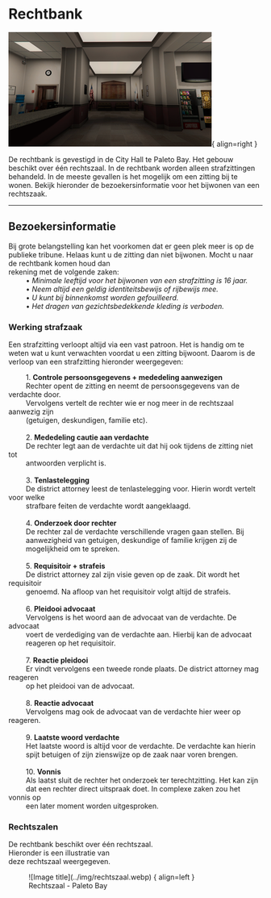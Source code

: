 # Rechtbank

![Image title](../img/stadskantoor.webp){ align=right }

De rechtbank is gevestigd in de City Hall te Paleto Bay. 
Het gebouw beschikt over één rechtszaal.
In de rechtbank worden alleen strafzittingen behandeld.
In de meeste gevallen is het mogelijk om een zitting bij te wonen. 
Bekijk hieronder de bezoekersinformatie voor het bijwonen van een rechtszaak. 

---

## Bezoekersinformatie
Bij grote belangstelling kan het voorkomen dat er geen plek meer is op de publieke tribune. 
Helaas kunt u de zitting dan niet bijwonen. Mocht u naar de rechtbank komen houd dan  
rekening met de volgende zaken:  
&ensp; &nbsp; &nbsp; &nbsp; • _Minimale leeftijd voor het bijwonen van een strafzitting is 16 jaar._  
&ensp; &nbsp; &nbsp; &nbsp; • _Neem altijd een geldig identiteitsbewijs of rijbewijs mee._     
&ensp; &nbsp; &nbsp; &nbsp; • _U kunt bij binnenkomst worden gefouilleerd._  
&ensp; &nbsp; &nbsp; &nbsp; • _Het dragen van gezichtsbedekkende kleding is verboden._  

### Werking strafzaak
Een strafzitting verloopt altijd via een vast patroon. Het is handig om te weten wat u kunt verwachten voordat u een zitting bijwoont. 
Daarom is de verloop van een strafzitting hieronder weergegeven:

&ensp; &nbsp; &nbsp; &nbsp; 1. __Controle persoonsgegevens + mededeling aanwezigen__ <br />
&ensp; &nbsp; &nbsp; &nbsp; Rechter opent de zitting en neemt de persoonsgegevens van de verdachte door. <br> 
&ensp; &nbsp; &nbsp; &nbsp; Vervolgens vertelt de rechter wie er nog meer in de rechtszaal aanwezig zijn <br> 
&ensp; &nbsp; &nbsp; &nbsp; (getuigen, deskundigen, familie etc). <br>    
&ensp; &nbsp; &nbsp; &nbsp; 2. __Mededeling cautie aan verdachte__ <br />
&ensp; &nbsp; &nbsp; &nbsp; De rechter legt aan de verdachte uit dat hij ook tijdens de zitting niet tot <br>
&ensp; &nbsp; &nbsp; &nbsp; antwoorden verplicht is. <br>   
&ensp; &nbsp; &nbsp; &nbsp; 3. __Tenlastelegging__ <br />
&ensp; &nbsp; &nbsp; &nbsp; De district attorney leest de tenlastelegging voor. Hierin wordt vertelt voor welke <br>
&ensp; &nbsp; &nbsp; &nbsp; strafbare feiten de verdachte wordt aangeklaagd. <br>      
&ensp; &nbsp; &nbsp; &nbsp; 4. __Onderzoek door rechter__ <br />
&ensp; &nbsp; &nbsp; &nbsp; De rechter zal de verdachte verschillende vragen gaan stellen. Bij <br>
&ensp; &nbsp; &nbsp; &nbsp; aanwezigheid van getuigen, deskundige of familie krijgen zij de <br>
&ensp; &nbsp; &nbsp; &nbsp; mogelijkheid om te spreken. <br>    
&ensp; &nbsp; &nbsp; &nbsp; 5. __Requisitoir + strafeis__ <br />
&ensp; &nbsp; &nbsp; &nbsp; De district attorney zal zijn visie geven op de zaak. Dit wordt het requisitoir <br>
&ensp; &nbsp; &nbsp; &nbsp; genoemd. Na afloop van het requisitoir volgt altijd de strafeis. <br>  
&ensp; &nbsp; &nbsp; &nbsp; 6. __Pleidooi advocaat__ <br />
&ensp; &nbsp; &nbsp; &nbsp; Vervolgens is het woord aan de advocaat van de verdachte. De advocaat <br>
&ensp; &nbsp; &nbsp; &nbsp; voert de verdediging van de verdachte aan. Hierbij kan de advocaat <br>
&ensp; &nbsp; &nbsp; &nbsp; reageren op het requisitoir. <br>   
&ensp; &nbsp; &nbsp; &nbsp; 7. __Reactie pleidooi__ <br />
&ensp; &nbsp; &nbsp; &nbsp; Er vindt vervolgens een tweede ronde plaats. De district attorney mag reageren <br>
&ensp; &nbsp; &nbsp; &nbsp; op het pleidooi van de advocaat. <br>  
&ensp; &nbsp; &nbsp; &nbsp; 8. __Reactie advocaat__ <br />
&ensp; &nbsp; &nbsp; &nbsp; Vervolgens mag ook de advocaat van de verdachte hier weer op reageren. <br>  
&ensp; &nbsp; &nbsp; &nbsp; 9. __Laatste woord verdachte__ <br />
&ensp; &nbsp; &nbsp; &nbsp; Het laatste woord is altijd voor de verdachte. De verdachte kan hierin <br>
&ensp; &nbsp; &nbsp; &nbsp; spijt betuigen of zijn zienswijze op de zaak naar voren brengen. <br>  
&ensp; &nbsp; &nbsp; &nbsp; 10. __Vonnis__ <br />
&ensp; &nbsp; &nbsp; &nbsp; Als laatst sluit de rechter het onderzoek ter terechtzitting. Het kan zijn <br>
&ensp; &nbsp; &nbsp; &nbsp; dat een rechter direct uitspraak doet. In complexe zaken zou het vonnis op <br>
&ensp; &nbsp; &nbsp; &nbsp; een later moment worden uitgesproken.  

### Rechtszalen

De rechtbank beschikt over één rechtszaal.   
Hieronder is een illustratie van   
deze rechtszaal weergegeven.

<figure markdown="span">
  ![Image title](../img/rechtszaal.webp) { align=left }
  <figcaption>Rechtszaal - Paleto Bay</figcaption>
</figure>
